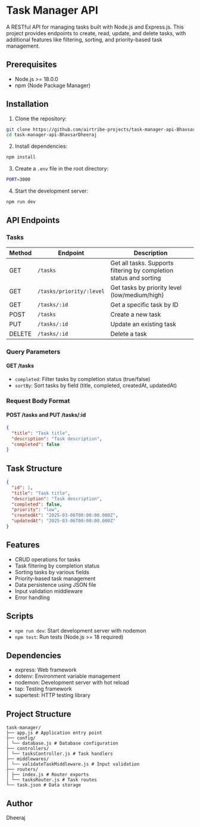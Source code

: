 # Task Manager API

A RESTful API for managing tasks built with Node.js and Express.js. This project provides endpoints to create, read, update, and delete tasks, with additional features like filtering, sorting, and priority-based task management.

## Prerequisites

- Node.js >= 18.0.0
- npm (Node Package Manager)

## Installation

1. Clone the repository:
```bash
git clone https://github.com/airtribe-projects/task-manager-api-BhavsarDheeraj.git
cd task-manager-api-BhavsarDheeraj
```

2. Install dependencies:
```bash
npm install
```

3. Create a `.env` file in the root directory:
```bash
PORT=3000
```

4. Start the development server:
```bash
npm run dev
```

## API Endpoints

### Tasks

| Method | Endpoint | Description |
|--------|----------|-------------|
| GET | `/tasks` | Get all tasks. Supports filtering by completion status and sorting |
| GET | `/tasks/priority/:level` | Get tasks by priority level (low/medium/high) |
| GET | `/tasks/:id` | Get a specific task by ID |
| POST | `/tasks` | Create a new task |
| PUT | `/tasks/:id` | Update an existing task |
| DELETE | `/tasks/:id` | Delete a task |

### Query Parameters

#### GET /tasks
- `completed`: Filter tasks by completion status (true/false)
- `sortBy`: Sort tasks by field (title, completed, createdAt, updatedAt)

### Request Body Format

#### POST /tasks and PUT /tasks/:id
```json
{
  "title": "Task title",
  "description": "Task description",
  "completed": false
}
```

## Task Structure

```json
{
  "id": 1,
  "title": "Task title",
  "description": "Task description",
  "completed": false,
  "priority": "low",
  "createdAt": "2025-03-06T00:00:00.000Z",
  "updatedAt": "2025-03-06T00:00:00.000Z"
}
```

## Features

- CRUD operations for tasks
- Task filtering by completion status
- Sorting tasks by various fields
- Priority-based task management
- Data persistence using JSON file
- Input validation middleware
- Error handling

## Scripts

- `npm run dev`: Start development server with nodemon
- `npm test`: Run tests (Node.js >= 18 required)

## Dependencies

- express: Web framework
- dotenv: Environment variable management
- nodemon: Development server with hot reload
- tap: Testing framework
- supertest: HTTP testing library

## Project Structure 
```
task-manager/
├── app.js # Application entry point
├── config/
│ └── database.js # Database configuration
├── controllers/
│ └── tasksController.js # Task handlers
├── middlewares/
│ └── validateTaskMiddleware.js # Input validation
├── routers/
│ ├── index.js # Router exports
│ └── tasksRouter.js # Task routes
└── task.json # Data storage
```

## Author
Dheeraj